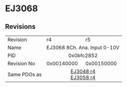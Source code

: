 # EJ3068

## Revisions
<table>
<tr>
<td>Revision</td>
<td>r4</td>
<td>r5</td>
</tr>
<tr>
<td>Name</td>
<td colspan=2 align="center">EJ3068 8Ch. Ana. Input 0-10V</td>
</tr>
<tr>
<td>PID</td>
<td colspan=2 align="center">0x0bfc2852</td>
</tr>
<tr>
<td>Revision No</td>
<td>0x00140000</td>
<td>0x00150000</td>
</tr>
<tr>
<td>Same PDOs as</td>
<td colspan=2 align="center"><a href="EJ3048.md">EJ3048 r4</a><br/><a href="EJ3058.md">EJ3058 r4</a></td>
</tr>
</table>
